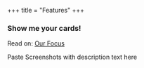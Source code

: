 +++
title = "Features"
+++

### Show me your cards!


Read on:
[Our Focus](../usercentereddesign)


Paste Screenshots with description text here
